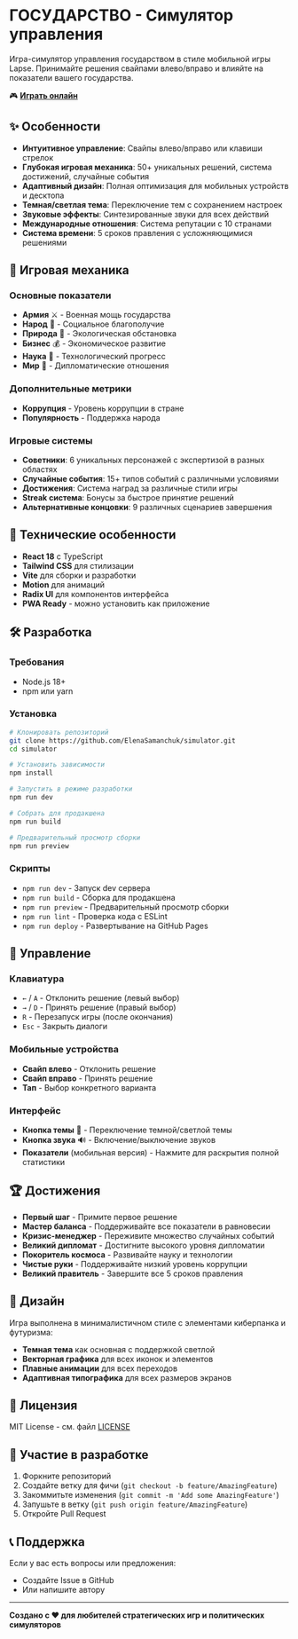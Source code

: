 # ГОСУДАРСТВО - Симулятор управления

Игра-симулятор управления государством в стиле мобильной игры Lapse. Принимайте решения свайпами влево/вправо и влияйте на показатели вашего государства.

🎮 **[Играть онлайн](https://ElenaSamanchuk.github.io/simulator/)**

## ✨ Особенности

- **Интуитивное управление**: Свайпы влево/вправо или клавиши стрелок
- **Глубокая игровая механика**: 50+ уникальных решений, система достижений, случайные события
- **Адаптивный дизайн**: Полная оптимизация для мобильных устройств и десктопа
- **Темная/светлая тема**: Переключение тем с сохранением настроек
- **Звуковые эффекты**: Синтезированные звуки для всех действий
- **Международные отношения**: Система репутации с 10 странами
- **Система времени**: 5 сроков правления с усложняющимися решениями

## 🎯 Игровая механика

### Основные показатели
- **Армия** ⚔️ - Военная мощь государства
- **Народ** 👥 - Социальное благополучие
- **Природа** 🌱 - Экологическая обстановка
- **Бизнес** 💰 - Экономическое развитие
- **Наука** 🔬 - Технологический прогресс
- **Мир** 🤝 - Дипломатические отношения

### Дополнительные метрики
- **Коррупция** - Уровень коррупции в стране
- **Популярность** - Поддержка народа

### Игровые системы
- **Советники**: 6 уникальных персонажей с экспертизой в разных областях
- **Случайные события**: 15+ типов событий с различными условиями
- **Достижения**: Система наград за различные стили игры
- **Streak система**: Бонусы за быстрое принятие решений
- **Альтернативные концовки**: 9 различных сценариев завершения

## 🚀 Технические особенности

- **React 18** с TypeScript
- **Tailwind CSS** для стилизации
- **Vite** для сборки и разработки
- **Motion** для анимаций
- **Radix UI** для компонентов интерфейса
- **PWA Ready** - можно установить как приложение

## 🛠 Разработка

### Требования
- Node.js 18+
- npm или yarn

### Установка
```bash
# Клонировать репозиторий
git clone https://github.com/ElenaSamanchuk/simulator.git
cd simulator

# Установить зависимости
npm install

# Запустить в режиме разработки
npm run dev

# Собрать для продакшена
npm run build

# Предварительный просмотр сборки
npm run preview
```

### Скрипты
- `npm run dev` - Запуск dev сервера
- `npm run build` - Сборка для продакшена
- `npm run preview` - Предварительный просмотр сборки
- `npm run lint` - Проверка кода с ESLint
- `npm run deploy` - Развертывание на GitHub Pages

## 📱 Управление

### Клавиатура
- `←` / `A` - Отклонить решение (левый выбор)
- `→` / `D` - Принять решение (правый выбор)
- `R` - Перезапуск игры (после окончания)
- `Esc` - Закрыть диалоги

### Мобильные устройства
- **Свайп влево** - Отклонить решение
- **Свайп вправо** - Принять решение
- **Тап** - Выбор конкретного варианта

### Интерфейс
- **Кнопка темы** 🌙 - Переключение темной/светлой темы
- **Кнопка звука** 🔊 - Включение/выключение звуков
- **Показатели** (мобильная версия) - Нажмите для раскрытия полной статистики

## 🏆 Достижения

- **Первый шаг** - Примите первое решение
- **Мастер баланса** - Поддерживайте все показатели в равновесии
- **Кризис-менеджер** - Переживите множество случайных событий
- **Великий дипломат** - Достигните высокого уровня дипломатии
- **Покоритель космоса** - Развивайте науку и технологии
- **Чистые руки** - Поддерживайте низкий уровень коррупции
- **Великий правитель** - Завершите все 5 сроков правления

## 🎨 Дизайн

Игра выполнена в минималистичном стиле с элементами киберпанка и футуризма:
- **Темная тема** как основная с поддержкой светлой
- **Векторная графика** для всех иконок и элементов
- **Плавные анимации** для всех переходов
- **Адаптивная типографика** для всех размеров экранов

## 📄 Лицензия

MIT License - см. файл [LICENSE](LICENSE)

## 🤝 Участие в разработке

1. Форкните репозиторий
2. Создайте ветку для фичи (`git checkout -b feature/AmazingFeature`)
3. Закоммитьте изменения (`git commit -m 'Add some AmazingFeature'`)
4. Запушьте в ветку (`git push origin feature/AmazingFeature`)
5. Откройте Pull Request

## 📞 Поддержка

Если у вас есть вопросы или предложения:
- Создайте Issue в GitHub
- Или напишите автору

---

**Создано с ❤️ для любителей стратегических игр и политических симуляторов**